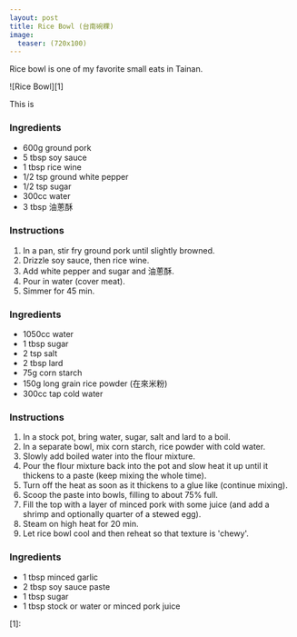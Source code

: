 ```yaml
---
layout: post
title: Rice Bowl (台南碗粿)
image:
  teaser: (720x100)
---
```


Rice bowl is one of my favorite small eats in Tainan.


![Rice Bowl][1]

This is 

### Ingredients
- 600g ground pork
- 5 tbsp soy sauce
- 1 tbsp rice wine
- 1/2 tsp ground white pepper
- 1/2 tsp sugar
- 300cc water
- 3 tbsp 油蔥酥

### Instructions
1. In a pan, stir fry ground pork until slightly browned.
2. Drizzle soy sauce, then rice wine.
3. Add white pepper and sugar and 油蔥酥.
4. Pour in water (cover meat).
5. Simmer for 45 min.

### Ingredients
- 1050cc water
- 1 tbsp sugar
- 2 tsp salt
- 2 tbsp lard
- 75g corn starch
- 150g long grain rice powder (在來米粉)
- 300cc tap cold water


### Instructions
1. In a stock pot, bring water, sugar, salt and lard to a boil.
1. In a separate bowl, mix corn starch, rice powder with cold water.
1. Slowly add boiled water into the flour mixture.
1. Pour the flour mixture back into the pot and slow heat it up until it thickens to a paste (keep mixing the whole time).
1. Turn off the heat as soon as it thickens to a glue like (continue mixing).
1. Scoop the paste into bowls, filling to about 75% full.
1. Fill the top with a layer of minced pork with some juice (and add a shrimp and optionally quarter of a stewed egg).
1. Steam on high heat for 20 min.
1. Let rice bowl cool and then reheat so that texture is 'chewy'.

### Ingredients
- 1 tbsp minced garlic
- 2 tbsp soy sauce paste
- 1 tbsp sugar
- 1 tbsp stock or water or minced pork juice


[1]: 
